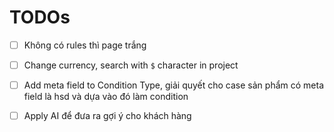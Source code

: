 # TODOs

*   [ ] Không có rules thì page trắng

*   [ ] Change currency, search with `$` character in project
*   [ ] Add meta field to Condition Type, giải quyết cho case sản phẩm có meta field là hsd và dựa vào đó làm condition
*   [ ] Apply AI để đưa ra gợi ý cho khách hàng 
